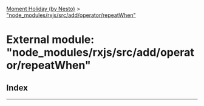 [Moment Holiday (by Nesto)](../README.md) > ["node_modules/rxjs/src/add/operator/repeatWhen"](../modules/_node_modules_rxjs_src_add_operator_repeatwhen_.md)

# External module: "node_modules/rxjs/src/add/operator/repeatWhen"

## Index

---

